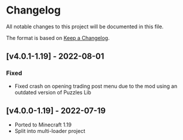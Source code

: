 # Changelog
All notable changes to this project will be documented in this file.

The format is based on [Keep a Changelog].

## [v4.0.1-1.19] - 2022-08-01
### Fixed
- Fixed crash on opening trading post menu due to the mod using an outdated version of Puzzles Lib

## [v4.0.0-1.19] - 2022-07-19
- Ported to Minecraft 1.19
- Split into multi-loader project

[Keep a Changelog]: https://keepachangelog.com/en/1.0.0/

